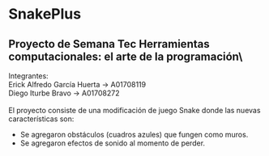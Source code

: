 # SnakePlus
## Proyecto de Semana Tec Herramientas computacionales: el arte de la programación\
Integrantes: \
Erick Alfredo García Huerta -> A01708119\
Diego Iturbe Bravo -> A01708272\
\
El proyecto consiste de una modificación de juego Snake donde las nuevas características son:
* Se agregaron obstáculos (cuadros azules) que fungen como muros.
* Se agregaron efectos de sonido al momento de perder.
